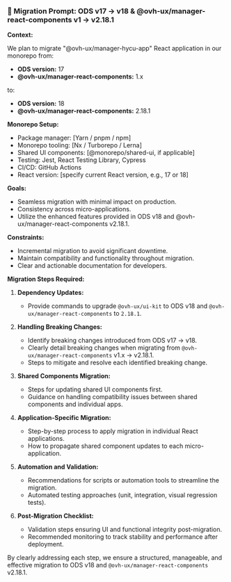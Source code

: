 ### 🚀 Migration Prompt: ODS v17 → v18 & @ovh-ux/manager-react-components v1 → v2.18.1

**Context:**

We plan to migrate "@ovh-ux/manager-hycu-app" React application in our monorepo from:

- **ODS version:** 17
- **@ovh-ux/manager-react-components:** 1.x

to:

- **ODS version:** 18
- **@ovh-ux/manager-react-components:** 2.18.1

**Monorepo Setup:**

- Package manager: [Yarn / pnpm / npm]
- Monorepo tooling: [Nx / Turborepo / Lerna]
- Shared UI components: [@monorepo/shared-ui, if applicable]
- Testing: Jest, React Testing Library, Cypress
- CI/CD: GitHub Actions
- React version: [specify current React version, e.g., 17 or 18]

**Goals:**

- Seamless migration with minimal impact on production.
- Consistency across micro-applications.
- Utilize the enhanced features provided in ODS v18 and @ovh-ux/manager-react-components v2.18.1.

**Constraints:**

- Incremental migration to avoid significant downtime.
- Maintain compatibility and functionality throughout migration.
- Clear and actionable documentation for developers.

**Migration Steps Required:**

1. **Dependency Updates:**
   - Provide commands to upgrade `@ovh-ux/ui-kit` to ODS v18 and `@ovh-ux/manager-react-components` to `2.18.1`.

2. **Handling Breaking Changes:**
   - Identify breaking changes introduced from ODS v17 → v18.
   - Clearly detail breaking changes when migrating from `@ovh-ux/manager-react-components` v1.x → v2.18.1.
   - Steps to mitigate and resolve each identified breaking change.

3. **Shared Components Migration:**
   - Steps for updating shared UI components first.
   - Guidance on handling compatibility issues between shared components and individual apps.

4. **Application-Specific Migration:**
   - Step-by-step process to apply migration in individual React applications.
   - How to propagate shared component updates to each micro-application.

5. **Automation and Validation:**
   - Recommendations for scripts or automation tools to streamline the migration.
   - Automated testing approaches (unit, integration, visual regression tests).

6. **Post-Migration Checklist:**
   - Validation steps ensuring UI and functional integrity post-migration.
   - Recommended monitoring to track stability and performance after deployment.

By clearly addressing each step, we ensure a structured, manageable, and effective migration to ODS v18 and `@ovh-ux/manager-react-components` v2.18.1.


